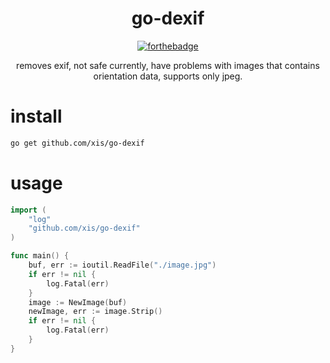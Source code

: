 
<div align="center">
  <h1>go-dexif</h1>
  
  [![forthebadge](https://forthebadge.com/images/badges/check-it-out.svg)](https://forthebadge.com)

removes exif, not safe currently, have problems with images that contains orientation data, supports only jpeg.
</div>

# install
```bash
go get github.com/xis/go-dexif
```

# usage
```go
import (
	"log"
	"github.com/xis/go-dexif"
)

func main() {
	buf, err := ioutil.ReadFile("./image.jpg")
	if err != nil {
		log.Fatal(err)
	}
	image := NewImage(buf)
	newImage, err := image.Strip()
	if err != nil {
		log.Fatal(err)
	}
}
```
